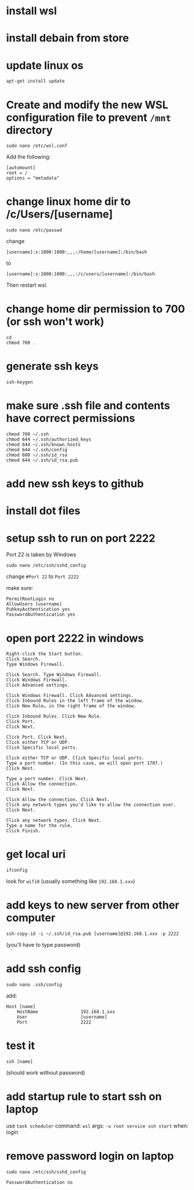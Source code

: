 # install wsl
# install debain from store
# update linux os
```shell
apt-get install update
```

# Create and modify the new WSL configuration file to prevent `/mnt` directory
```shell
sudo nano /etc/wsl.conf
```
Add the following:
```
[automount]
root = /
options = "metadata"
```

# change linux home dir to /c/Users/[username]
```shell
sudo nano /etc/passwd
```
change
```
[username]:x:1000:1000:,,,:/home/[username]:/bin/bash
```
to
```
[username]:x:1000:1000:,,,:/c/users/[username]:/bin/bash
```
Then restart wsl.

# change home dir permission to 700 (or ssh won't work)
```shell
cd
chmod 700 .
```

# generate ssh keys
```shell
ssh-keygen
```

# make sure .ssh file and contents have correct permissions
```
chmod 700 ~/.ssh
chmod 644 ~/.ssh/authorized_keys
chmod 644 ~/.ssh/known_hosts
chmod 644 ~/.ssh/config
chmod 600 ~/.ssh/id_rsa
chmod 644 ~/.ssh/id_rsa.pub
```

# add new ssh keys to github

# install dot files
# setup ssh to run on port 2222
Port 22 is taken by Windows
```shell
sudo nano /etc/ssh/sshd_config
```
change `#Port 22` to `Port 2222`

make sure:
```
PermitRootLogin no
AllowUsers [username]
PubkeyAuthentication yes
PasswordAuthentication yes
```

# open port 2222 in windows
```
Right-click the Start button.
Click Search.
Type Windows Firewall.

Click Search. Type Windows Firewall.
Click Windows Firewall.
Click Advanced settings.

Click Windows Firewall. Click Advanced settings.
Click Inbound Rules in the left frame of the window.
Click New Rule… in the right frame of the window.

Click Inbound Rules. Click New Rule.
Click Port.
Click Next.

Click Port. Click Next.
Click either TCP or UDP.
Click Specific local ports.

Click either TCP or UDP. Click Specific local ports.
Type a port number. (In this case, we will open port 1707.)
Click Next.

Type a port number. Click Next.
Click Allow the connection.
Click Next.

Click Allow the connection. Click Next.
Click any network types you'd like to allow the connection over.
Click Next.

Click any network types. Click Next.
Type a name for the rule.
Click Finish.
```

# get local uri
```shell
ifconfig
```
look for `wifi0` (usually something like `192.168.1.xxx`)

# add keys to new server from other computer
```shell
ssh-copy-id -i ~/.ssh/id_rsa.pub [username]@192.168.1.xxx -p 2222
```
(you'll have to type password)

# add ssh config
```shell
sudo nano .ssh/config
```
add:
```
Host [name]
    HostName                192.168.1.xxx
    User                    [username]
    Port                    2222
```

# test it
```shell
ssh [name]
```
(should work without password)

# add startup rule to start ssh on laptop
use `task scheduler`
command: `wsl`
args: `-u root service ssh start`
when: login

# remove password login on laptop
```shell
sudo nano /etc/ssh/sshd_config
```
```
PasswordAuthentication no
```
